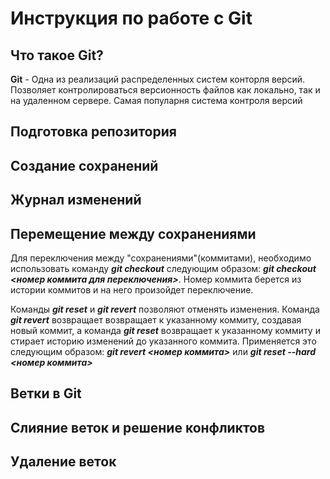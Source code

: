 # Инструкция по работе с Git

## Что такое Git?
**Git** - Одна из реализаций распределенных систем конторля версий. Позволяет контролироваться версионность файлов как локально, так и на удаленном сервере. Самая популарня система контроля версий
## Подготовка репозитория

## Создание сохранений 

## Журнал изменений

## Перемещение между сохранениями 
Для переключения между "сохранениями"(коммитами), необходимо использовать команду __*git checkout*__ следующим образом: __*git checkout <номер коммита для переключения>*__. Номер коммита берется из истории коммитов и на него произойдет переключение.

Команды __*git reset*__ и __*git revert*__ позволяют отменять изменения. Команда __*git revert*__ возвращает возвращает к указанному коммиту, создавая новый коммит, а команда __*git reset*__ возвращает к указанному коммиту и стирает историю изменений до указанного коммита. Применяется это следующим образом: __*git revert <номер коммита>*__ или __*git reset --hard <номер коммита>*__

## Ветки в Git

## Слияние веток и решение конфликтов

## Удаление веток
